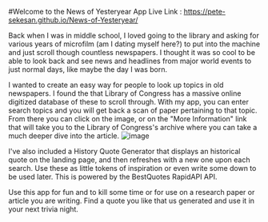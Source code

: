 #Welcome to the News of Yesteryear App
Live Link : https://pete-sekesan.github.io/News-of-Yesteryear/

Back when I was in middle school, I loved going to the library and asking for various years of microfilm (am I dating myself here?) to put into the machine and just scroll though countless newspapers. I thought it was so cool to be able to look back and see news and headlines from major world events to just normal days, like maybe the day I was born. 

I wanted to create an easy way for people to look up topics in old newspapers. I found the that Library of Congress has a massive online digitized database of these to scroll through. With my app, you can enter search topics and you will get back a scan of paper pertaining to that topic. From there you can click on the image, or on the "More Information" link that will take you to the Library of Congress's archive where you can take a much deeper dive into the article.
![image]("https://user-images.githubusercontent.com/72456128/101434788-3731c780-38d9-11eb-82a6-bacd5e276529.png")

I've also included a History Quote Generator that displays an historical quote on the landing page, and then refreshes with a new one upon each search. Use these as little tokens of inspiration or even write some down to be used later. This is powered by the BestQuotes RapidAPI API.

Use this app for fun and to kill some time or for use on a research paper or article you are writing. Find a quote you like that us generated and use it in your next trivia night. 




